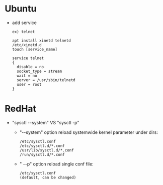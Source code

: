 # Ubuntu
- add service
  ```
  ex) telnet

  apt install xinetd telnetd
  /etc/xinetd.d
  touch [service_name]

  service telnet
  {
    disable = no
    socket_type = stream
    wait = no
    server = /usr/sbin/telnetd
    user = root
  }
  ```

# RedHat
- "sysctl --system"  VS  "sysctl -p"
  -  "--system" option reload systemwide kernel parameter under dirs:
      ```
      /etc/sysctl.conf
      /etc/sysctl.d/*.conf
      /usr/lib/sysctl.d/*.conf
      /run/sysctl.d/*.conf
      ```

  - " --p" option reload single conf file:
    ```
    /etc/sysctl.conf
    (default, can be changed)
    ```

